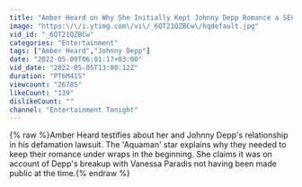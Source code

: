 ```yaml
---
title: "Amber Heard on Why She Initially Kept Johnny Depp Romance a SECRET"
image: "https:\/\/i.ytimg.com\/vi\/_6QT21QZBCw\/hqdefault.jpg"
vid_id: "_6QT21QZBCw"
categories: "Entertainment"
tags: ["Amber Heard","Johnny Depp"]
date: "2022-05-09T06:01:17+03:00"
vid_date: "2022-05-05T13:00:12Z"
duration: "PT6M41S"
viewcount: "26785"
likeCount: "139"
dislikeCount: ""
channel: "Entertainment Tonight"
---
```

{% raw %}Amber Heard testifies about her and Johnny Depp's relationship in his defamation lawsuit. The 'Aquaman' star explains why they needed to keep their romance under wraps in the beginning. She claims it was on account of Depp's breakup with Vanessa Paradis not having been made public at the time.{% endraw %}
